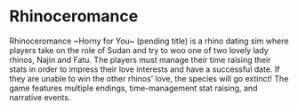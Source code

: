 # Rhinoceromance
Rhinoceromance ~Horny for You~ (pending title) is a rhino dating sim where players take on the role of Sudan and try to woo one of two lovely lady rhinos, Najin and Fatu. The players must manage their time raising their stats in order to impress their love interests and have a successful date. If they are unable to win the other rhinos’ love, the species will go extinct! The game features multiple endings, time-management stat raising, and narrative events.
